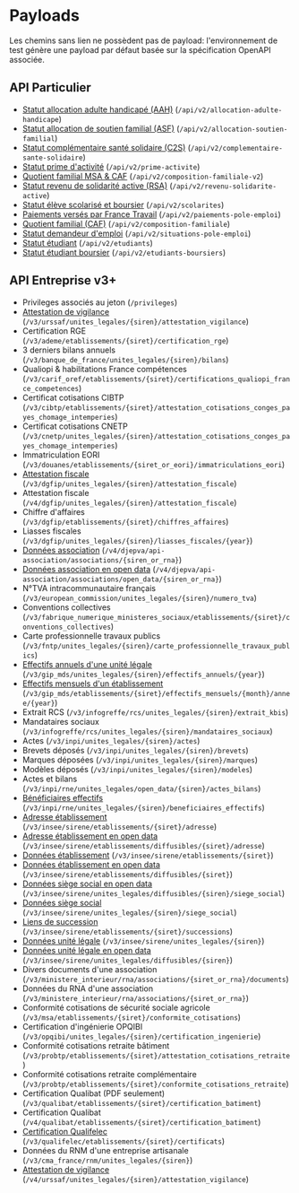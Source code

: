 # Payloads

Les chemins sans lien ne possèdent pas de payload: l'environnement de test
génère une payload par défaut basée sur la spécification OpenAPI associée.

## API Particulier

* [Statut allocation adulte handicapé (AAH)](api_particulier_v2_cnav_allocation_adulte_handicape) (`/api/v2/allocation-adulte-handicape`)
* [Statut allocation de soutien familial (ASF)](api_particulier_v2_cnav_allocation_soutien_familial) (`/api/v2/allocation-soutien-familial`)
* [Statut complémentaire santé solidaire (C2S)](api_particulier_v2_cnav_complementaire_sante_solidaire) (`/api/v2/complementaire-sante-solidaire`)
* [Statut prime d'activité](api_particulier_v2_cnav_prime_activite) (`/api/v2/prime-activite`)
* [Quotient familial MSA & CAF](api_particulier_v2_cnav_quotient_familial_v2) (`/api/v2/composition-familiale-v2`)
* [Statut revenu de solidarité active (RSA)](api_particulier_v2_cnav_revenu_solidarite_active) (`/api/v2/revenu-solidarite-active`)
* [Statut élève scolarisé et boursier](api_particulier_v2_men_scolarites) (`/api/v2/scolarites`)
* [Paiements versés par France Travail](api_particulier_v2_pole_emploi_indemnites) (`/api/v2/paiements-pole-emploi`)
* [Quotient familial (CAF)](api_particulier_v2_cnaf_quotient_familial) (`/api/v2/composition-familiale`)
* [Statut demandeur d'emploi](api_particulier_v2_pole_emploi_statut) (`/api/v2/situations-pole-emploi`)
* [Statut étudiant](api_particulier_v2_mesri_student_status) (`/api/v2/etudiants`)
* [Statut étudiant boursier](api_particulier_v2_cnous_student_scholarship) (`/api/v2/etudiants-boursiers`)

## API Entreprise v3+

* Privileges associés au jeton (`/privileges`)
* [Attestation de vigilance](api_entreprise_v3_acoss_attestations_sociales) (`/v3/urssaf/unites_legales/{siren}/attestation_vigilance`)
* Certification RGE (`/v3/ademe/etablissements/{siret}/certification_rge`)
* 3 derniers bilans annuels (`/v3/banque_de_france/unites_legales/{siren}/bilans`)
* Qualiopi & habilitations France compétences (`/v3/carif_oref/etablissements/{siret}/certifications_qualiopi_france_competences`)
* Certificat cotisations CIBTP (`/v3/cibtp/etablissements/{siret}/attestation_cotisations_conges_payes_chomage_intemperies`)
* Certificat cotisations CNETP (`/v3/cnetp/unites_legales/{siren}/attestation_cotisations_conges_payes_chomage_intemperies`)
* Immatriculation EORI (`/v3/douanes/etablissements/{siret_or_eori}/immatriculations_eori`)
* [Attestation fiscale](api_entreprise_v3_dgfip_attestations_fiscales) (`/v3/dgfip/unites_legales/{siren}/attestation_fiscale`)
* Attestation fiscale (`/v4/dgfip/unites_legales/{siren}/attestation_fiscale`)
* Chiffre d'affaires (`/v3/dgfip/etablissements/{siret}/chiffres_affaires`)
* Liasses fiscales (`/v3/dgfip/unites_legales/{siren}/liasses_fiscales/{year}`)
* [Données association](api_entreprise_v4_mi_unites_legales) (`/v4/djepva/api-association/associations/{siren_or_rna}`)
* [Données association en open data](api_entreprise_v4_mi_unites_legales_open_data) (`/v4/djepva/api-association/associations/open_data/{siren_or_rna}`)
* N°TVA intracommunautaire français (`/v3/european_commission/unites_legales/{siren}/numero_tva`)
* Conventions collectives (`/v3/fabrique_numerique_ministeres_sociaux/etablissements/{siret}/conventions_collectives`)
* Carte professionnelle travaux publics (`/v3/fntp/unites_legales/{siren}/carte_professionnelle_travaux_publics`)
* [Effectifs annuels d'une unité légale](api_entreprise_v3_gip_mds_effectifs_annuels_entreprise) (`/v3/gip_mds/unites_legales/{siren}/effectifs_annuels/{year}`)
* [Effectifs mensuels d'un établissement](api_entreprise_v3_gip_mds_effectifs_mensuels_etablissement) (`/v3/gip_mds/etablissements/{siret}/effectifs_mensuels/{month}/annee/{year}`)
* Extrait RCS (`/v3/infogreffe/rcs/unites_legales/{siren}/extrait_kbis`)
* Mandataires sociaux (`/v3/infogreffe/rcs/unites_legales/{siren}/mandataires_sociaux`)
* Actes (`/v3/inpi/unites_legales/{siren}/actes`)
* Brevets déposés (`/v3/inpi/unites_legales/{siren}/brevets`)
* Marques déposées (`/v3/inpi/unites_legales/{siren}/marques`)
* Modèles déposés (`/v3/inpi/unites_legales/{siren}/modeles`)
* Actes et bilans (`/v3/inpi/rne/unites_legales/open_data/{siren}/actes_bilans`)
* [Bénéficiaires effectifs](api_entreprise_v3_inpi_rne_beneficiaires_effectifs) (`/v3/inpi/rne/unites_legales/{siren}/beneficiaires_effectifs`)
* [Adresse établissement](api_entreprise_v3_insee_adresses_etablissements) (`/v3/insee/sirene/etablissements/{siret}/adresse`)
* [Adresse établissement en open data](api_entreprise_v3_insee_adresses_etablissements_diffusables) (`/v3/insee/sirene/etablissements/diffusibles/{siret}/adresse`)
* [Données établissement](api_entreprise_v3_insee_etablissements) (`/v3/insee/sirene/etablissements/{siret}`)
* [Données établissement en open data](api_entreprise_v3_insee_etablissements_diffusables) (`/v3/insee/sirene/etablissements/diffusibles/{siret}`)
* [Données siège social en open data](api_entreprise_v3_insee_sieges_diffusables_unites_legales) (`/v3/insee/sirene/unites_legales/diffusibles/{siren}/siege_social`)
* [Données siège social](api_entreprise_v3_insee_sieges_unites_legales) (`/v3/insee/sirene/unites_legales/{siren}/siege_social`)
* [Liens de succession](api_entreprise_v3_insee_successions) (`/v3/insee/sirene/etablissements/{siret}/successions`)
* [Données unité légale](api_entreprise_v3_insee_unites_legales) (`/v3/insee/sirene/unites_legales/{siren}`)
* [Données unité légale en open data](api_entreprise_v3_insee_unites_legales_diffusables) (`/v3/insee/sirene/unites_legales/diffusibles/{siren}`)
* Divers documents d'une association (`/v3/ministere_interieur/rna/associations/{siret_or_rna}/documents`)
* Données du RNA d'une association (`/v3/ministere_interieur/rna/associations/{siret_or_rna}`)
* Conformité cotisations de sécurité sociale agricole (`/v3/msa/etablissements/{siret}/conformite_cotisations`)
* Certification d'ingénierie OPQIBI (`/v3/opqibi/unites_legales/{siren}/certification_ingenierie`)
* Conformité cotisations retraite bâtiment (`/v3/probtp/etablissements/{siret}/attestation_cotisations_retraite`)
* Conformité cotisations retraite complémentaire (`/v3/probtp/etablissements/{siret}/conformite_cotisations_retraite`)
* Certification Qualibat (PDF seulement) (`/v3/qualibat/etablissements/{siret}/certification_batiment`)
* Certification Qualibat (`/v4/qualibat/etablissements/{siret}/certification_batiment`)
* [Certification Qualifelec](api_entreprise_v3_qualifelec_certificats) (`/v3/qualifelec/etablissements/{siret}/certificats`)
* Données du RNM d'une entreprise artisanale (`/v3/cma_france/rnm/unites_legales/{siren}`)
* [Attestation de vigilance](api_entreprise_v4_acoss_attestations_sociales) (`/v4/urssaf/unites_legales/{siren}/attestation_vigilance`)

